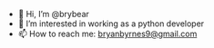 - 👋 Hi, I’m @brybear
- 👀 I’m interested in working as a python developer
- 📫 How to reach me: bryanbyrnes9@gmail.com

<!---
brybear/brybear is a ✨ special ✨ repository because its `README.md` (this file) appears on your GitHub profile.
You can click the Preview link to take a look at your changes.
--->
